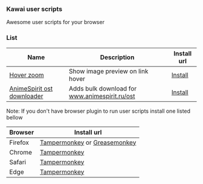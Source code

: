 ### Kawai user scripts

Awesome user scripts for your browser

### List

| Name | Description | Install url | 
|------|-------------|-------------|
| [Hover zoom](https://github.com/Kawaizombi/kawai-scripts/tree/master/projects/hover-zoom#readme) | Show image preview on link hover | [Install](https://github.com/Kawaizombi/kawai-scripts/raw/master/dist/hover-zoom.user.js) |
| [AnimeSpirit ost downloader](https://github.com/Kawaizombi/kawai-scripts/tree/master/projects/animespirit-ost-downloader#readme) | Adds bulk download for www.animespirit.ru/ost | [Install](https://github.com/Kawaizombi/kawai-scripts/raw/master/dist/animespirit-ost-downloader.user.js) |

Note: If you don't have browser plugin to run user scripts install one listed bellow

| Browser | Install url |
|---------|-------------|
| Firefox | [Tampermonkey](https://addons.mozilla.org/ru/firefox/addon/tampermonkey/) or [Greasemonkey](https://addons.mozilla.org/ru/firefox/addon/greasemonkey/) |
| Chrome  | [Tampermonkey](https://chrome.google.com/webstore/detail/tampermonkey/dhdgffkkebhmkfjojejmpbldmpobfkfo) |
| Safari  | [Tampermonkey](https://www.tampermonkey.net/?ext=dhdg&browser=safari) |
| Edge    | [Tampermonkey](https://www.microsoft.com/uk-ua/p/tampermonkey/9nblggh5162s) |

